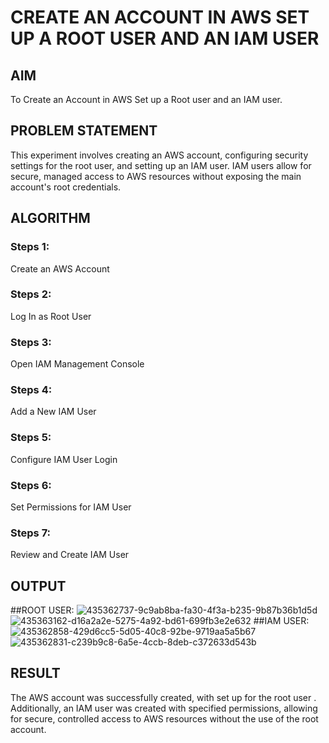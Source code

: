  # CREATE AN  ACCOUNT IN AWS SET UP A ROOT USER AND AN IAM USER 
  ## AIM
  To Create an Account in AWS Set up a Root user and an IAM user.
   
## PROBLEM STATEMENT
This experiment involves creating an AWS account, configuring security settings for the root user, and setting up an IAM user. IAM users allow for secure, managed access to AWS resources without exposing the main account's root credentials.

    

## ALGORITHM
 ### Steps 1:
 Create an AWS Account
 ### Steps 2:
 Log In as Root User
 ### Steps 3:
 Open IAM Management Console
 ### Steps 4:
 Add a New IAM User
 ### Steps 5:
 Configure IAM User Login
 ### Steps 6:
  Set Permissions for IAM User
 ### Steps 7:
 Review and Create IAM User
   


## OUTPUT
##ROOT USER:
![435362737-9c9ab8ba-fa30-4f3a-b235-9b87b36b1d5d](https://github.com/user-attachments/assets/2f5624a6-0e6e-4566-bb46-e892b03d9423)
![435363162-d16a2a2e-5275-4a92-bd61-699fb3e2e632](https://github.com/user-attachments/assets/d168124e-f5f3-4e56-8209-d29765f5ca4a)
##IAM USER:
![435362858-429d6cc5-5d05-40c8-92be-9719aa5a5b67](https://github.com/user-attachments/assets/39169cdb-fcc2-42a0-af2c-39000e258d88)
![435362831-c239b9c8-6a5e-4ccb-8deb-c372633d543b](https://github.com/user-attachments/assets/0a4d78ca-fe2a-43db-90bb-3a474be9f4e8)


## RESULT
The AWS account was successfully created, with set up for the root user . Additionally, an IAM user was created with specified permissions, allowing for secure, controlled access to AWS resources without the use of the root account.
 

  



